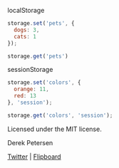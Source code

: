 localStorage

```javascript
storage.set('pets', {
  dogs: 3,
  cats: 1
});

storage.get('pets')
```

sessionStorage

```javascript
storage.set('colors', {
  orange: 11,
  red: 13
}, 'session');

storage.get('colors', 'session');
```

Licensed under the MIT license.

Derek Petersen

[Twitter](https://twitter.com/tuxracer) | [Flipboard](https://flipboard.com/@tuxracer)
